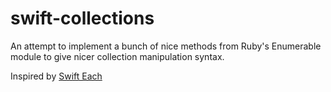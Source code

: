swift-collections
=================

An attempt to implement a bunch of nice methods from Ruby's Enumerable module to give nicer collection manipulation syntax. 

Inspired by [Swift Each](https://github.com/oarrabi/Collection-Each)
